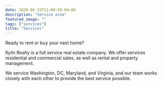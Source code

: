 ```yaml
---
date: 2020-06-15T11:00:59-04:00
description: "Service area"
featured_image: ""
tags: ["services"]
title: "Services"
---
```


Ready to rent or buy your next home? 

Kylin Realty is a full service real estate company. We offer services residential and commercial sales, as well as rental and property management.

We service Washington, DC, Maryland, and Virginia, and our team works closely with each other to provide the best service possible.